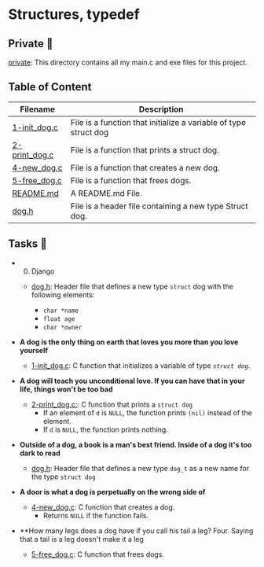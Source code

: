 # Structures, typedef

## Private 📁

[private](./private): This directory contains all my main.c and exe files for this project.

## Table of Content

Filename | Description
---------|------------
[1-init_dog.c](./1-init_dog.c) | File is a function that initialize a variable of type struct dog
[2-print_dog.c](./2-print_dog.c) | File is a function that prints a struct dog.
[4-new_dog.c](./4-new_dog.c) | File is a function that creates a new dog.
[5-free_dog.c](./5-free_dog.c) | File is a function that frees dogs.
[README.md](./README.md) | A README.md File.
[dog.h](./dog.h) | File is a header file containing a new type Struct dog.

## Tasks 📃

* 0. Django

  * [dog.h](./dog.h): Header file that defines a new type `struct` dog with the following elements:

    * `char *name`
    * `float age`
    * `char *owner`

* **A dog is the only thing on earth that loves you more than you love yourself**

    * [1-init_dog.c](./1-init_dog.c): C function that initializes a variable of type _`struct dog`_.

* **A dog will teach you unconditional love. If you can have that in your life, things won't be too bad**

    * [2-print_dog.c:](./2-print_dog.c:): C function that prints a `struct dog`
        - If an element of `d` is `NULL`, the function prints `(nil)` instead of the element.
        - If `d` is `NULL`, the function prints nothing.

* **Outside of a dog, a book is a man's best friend. Inside of a dog it's too dark to read**

    * [dog.h](./dog.h): Header file that defines a new type `dog_t` as a new name for the type `struct dog`

* **A door is what a dog is perpetually on the wrong side of**

    * [4-new_dog.c](./4-new_dog.c): C function that creates a dog.
        - Returns `NULL` if the function fails.

* **How many legs does a dog have if you call his tail a leg? Four. Saying that a tail is a leg doesn't make it a leg

    * [5-free_dog.c](./5-free_dog.c): C function that frees dogs.
